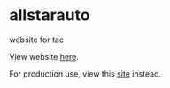 # allstarauto
website for tac

View website [here](https://devduck123.github.io/allstarauto/).

For production use, view this [site](https://allstarauto88.com) instead.
